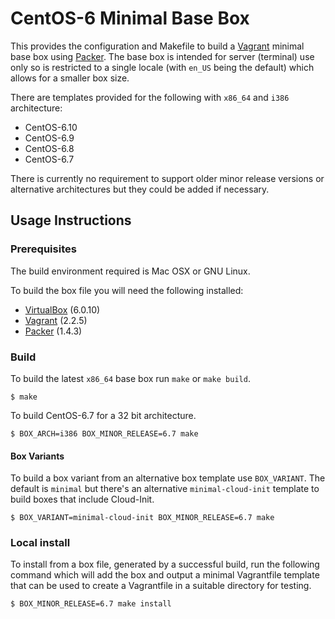 # CentOS-6 Minimal Base Box

This provides the configuration and Makefile to build a [Vagrant](https://www.vagrantup.com) minimal base box using [Packer](https://www.packer.io). The base box is intended for server (terminal) use only so is restricted to a single locale (with `en_US` being the default) which allows for a smaller box size.

There are templates provided for the following with `x86_64` and `i386` architecture:
- CentOS-6.10
- CentOS-6.9
- CentOS-6.8
- CentOS-6.7

There is currently no requirement to support older minor release versions or alternative architectures but they could be added if necessary.

## Usage Instructions

### Prerequisites

The build environment required is Mac OSX or GNU Linux.

To build the box file you will need the following installed:

- [VirtualBox](https://www.virtualbox.org) (6.0.10)
- [Vagrant](https://www.vagrantup.com) (2.2.5)
- [Packer](https://www.packer.io) (1.4.3)

### Build

To build the latest `x86_64` base box run `make` or `make build`.

```
$ make
```

To build CentOS-6.7 for a 32 bit architecture.

```
$ BOX_ARCH=i386 BOX_MINOR_RELEASE=6.7 make
```

#### Box Variants

To build a box variant from an alternative box template use `BOX_VARIANT`. The default is `minimal` but there's an alternative `minimal-cloud-init` template to build boxes that include Cloud-Init.

```
$ BOX_VARIANT=minimal-cloud-init BOX_MINOR_RELEASE=6.7 make
```

### Local install

To install from a box file, generated by a successful build, run the following command which will add the box and output a minimal Vagrantfile template that can be used to create a Vagrantfile in a suitable directory for testing.

```
$ BOX_MINOR_RELEASE=6.7 make install
```
